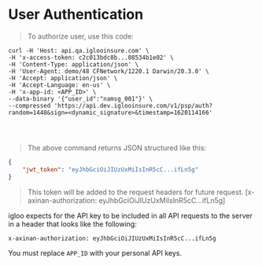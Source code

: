 # User Authentication

> To authorize user, use this code:

```shell
curl -H 'Host: api.qa.iglooinsure.com' \
-H 'x-access-token: c2c013bdc8b...08534b1e02' \
-H 'Content-Type: application/json' \
-H 'User-Agent: demo/48 CFNetwork/1220.1 Darwin/20.3.0' \
-H 'Accept: application/json' \
-H 'Accept-Language: en-us' \
-H 'x-app-id: <APP_ID>' \
--data-binary '{"user_id":"namsg_001"}' \
--compressed 'https://api.dev.iglooinsure.com/v1/psp/auth?random=1448&sign=<dynamic_signature>&timestamp=1620114166'
```

```ruby

```

```python

```

```javascript

```

> The above command returns JSON structured like this:

```json
{
	"jwt_token": "eyJhbGciOiJIUzUxMiIsInR5cC...ifLn5g"
}
```

> This token will be added to the request headers for future request. [x-axinan-authorization: eyJhbGciOiJIUzUxMiIsInR5cC...ifLn5g]

igloo expects for the API key to be included in all API requests to the server in a header that looks like the following:

`x-axinan-authorization: eyJhbGciOiJIUzUxMiIsInR5cC...ifLn5g`

<aside class="notice">
You must replace <code>APP_ID</code> with your personal API keys.
</aside>